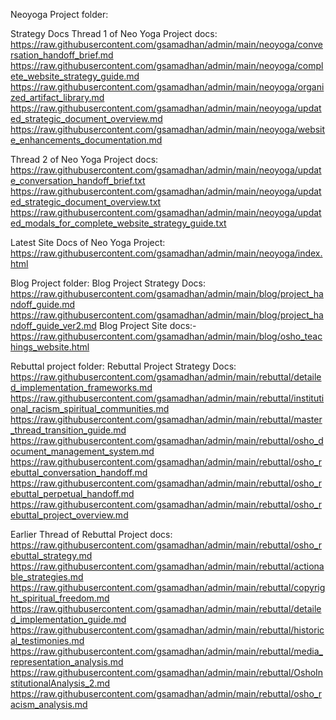 


Neoyoga Project folder:
<!--https://raw.githubusercontent.com/gsamadhan/admin/main/neoyoga/[FILENAME] -->

Strategy Docs
Thread 1 of Neo Yoga Project docs:
https://raw.githubusercontent.com/gsamadhan/admin/main/neoyoga/conversation_handoff_brief.md
https://raw.githubusercontent.com/gsamadhan/admin/main/neoyoga/complete_website_strategy_guide.md
https://raw.githubusercontent.com/gsamadhan/admin/main/neoyoga/organized_artifact_library.md
https://raw.githubusercontent.com/gsamadhan/admin/main/neoyoga/updated_strategic_document_overview.md
https://raw.githubusercontent.com/gsamadhan/admin/main/neoyoga/website_enhancements_documentation.md

Thread 2 of Neo Yoga Project docs:
https://raw.githubusercontent.com/gsamadhan/admin/main/neoyoga/update_conversation_handoff_brief.txt
https://raw.githubusercontent.com/gsamadhan/admin/main/neoyoga/updated_strategic_document_overview.txt
https://raw.githubusercontent.com/gsamadhan/admin/main/neoyoga/updated_modals_for_complete_website_strategy_guide.txt
 
Latest Site Docs of Neo Yoga Project:
https://raw.githubusercontent.com/gsamadhan/admin/main/neoyoga/index.html


Blog Project folder:
Blog Project Strategy Docs:
https://raw.githubusercontent.com/gsamadhan/admin/main/blog/project_handoff_guide.md
https://raw.githubusercontent.com/gsamadhan/admin/main/blog/project_handoff_guide_ver2.md
Blog Project Site docs:-
https://raw.githubusercontent.com/gsamadhan/admin/main/blog/osho_teachings_website.html


Rebuttal project folder: 
Rebuttal Project Strategy Docs:
https://raw.githubusercontent.com/gsamadhan/admin/main/rebuttal/detailed_implementation_frameworks.md
https://raw.githubusercontent.com/gsamadhan/admin/main/rebuttal/institutional_racism_spiritual_communities.md
https://raw.githubusercontent.com/gsamadhan/admin/main/rebuttal/master_thread_transition_guide.md
https://raw.githubusercontent.com/gsamadhan/admin/main/rebuttal/osho_document_management_system.md
https://raw.githubusercontent.com/gsamadhan/admin/main/rebuttal/osho_rebuttal_conversation_handoff.md
https://raw.githubusercontent.com/gsamadhan/admin/main/rebuttal/osho_rebuttal_perpetual_handoff.md
https://raw.githubusercontent.com/gsamadhan/admin/main/rebuttal/osho_rebuttal_project_overview.md

Earlier Thread  of Rebuttal  Project docs:
https://raw.githubusercontent.com/gsamadhan/admin/main/rebuttal/osho_rebuttal_strategy.md
https://raw.githubusercontent.com/gsamadhan/admin/main/rebuttal/actionable_strategies.md
https://raw.githubusercontent.com/gsamadhan/admin/main/rebuttal/copyright_spiritual_freedom.md
https://raw.githubusercontent.com/gsamadhan/admin/main/rebuttal/detailed_implementation_guide.md
https://raw.githubusercontent.com/gsamadhan/admin/main/rebuttal/historical_testimonies.md
https://raw.githubusercontent.com/gsamadhan/admin/main/rebuttal/media_representation_analysis.md
https://raw.githubusercontent.com/gsamadhan/admin/main/rebuttal/OshoInstitutionalAnalysis_2.md
https://raw.githubusercontent.com/gsamadhan/admin/main/rebuttal/osho_racism_analysis.md






